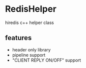 # RedisHelper
hiredis c++ helper class

## features
 - header only library
 - pipeline support 
 - "CLIENT REPLY ON/OFF" support


